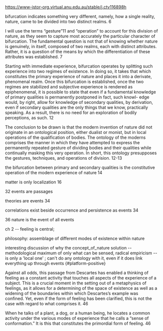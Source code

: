 https://www-jstor-org.virtual.anu.edu.au/stable/j.ctv116898h

bifurcation indicates something very different, namely, how a single reality, nature, came to be divided into two distinct realms. 6

I will use the terms “gesture”11 and “operation” to account for this division of nature, as they seem to capture most accurately the particular character of bifurcation. The fundamental question is not that of knowing whether nature is genuinely, in itself, composed of two realms, each with distinct attributes. Rather, it is a question of the means by which the differentiation of these attributes was established. 7

Starting with immediate experience, bifurcation operates by splitting such experience into two regimes of existence. In doing so, it takes that which constitutes the primary experience of nature and places it into a derivate, phenomenal realm. Once this bifurcation is established, once the two regimes are stabilized and subjective experience is rendered as epiphenomenal, it is possible to state that even if a fundamental knowledge of primary qualities is permanently postponed in fact, such knowl- edge would, by right, allow for knowledge of secondary qualities, by derivation, even if secondary qualities are the only things that we know, practically speaking. As a result, there is no need for an exploration of bodily perceptions, as such. 12

The conclusion to be drawn is that the modern invention of nature did not originate in an ontological position, either dualist or monist, but in local operations of the qualification of bodies. The ontology of the moderns comprises the manner in which they have attempted to express the permanently repeated gesture of dividing bodies and their qualities while continually masking this very operation. In short, this ontology presupposes the gestures, techniques, and operations of
division. 12-13

the bifurcation between primary and secondary qualities is the constitutive operation of the modern experience of nature 14 

matter is only localization 16
    
32 events are passages

theories are events 34

correlations exist beside occurrence and persistence as events 34

36 nature is the event of all events 

ch 2 -- feeling is central;

philosophy: assemblage of different modes of existence within nature

interesting discussion of why the concept_of_nature solution -- methodological maximum  of only what can be sensed, radical empiricism -- is only a 'local one' ; can't do any ontology with it, even if it does link everything up through events {#platform-positive}

Against all odds, this passage from Descartes has enabled a thinking of feeling as a constant activity that touches all aspects of the experience of a subject. This is a crucial moment in the setting out of a metaphysics of feelings, as it allows for a determining of the space of existence as well as a widening of the boundaries within which Descartes’s example was confined. Yet, even if the form of feeling has been clarified, this is not the case with regard to what comprises it. 46

When he talks of a plant, a dog, or a human being, he locates a common activity under the various modes of experience that he calls a “sense of conformation.” It is this that constitutes the primordial form of feeling. 46

